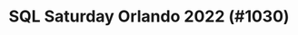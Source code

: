 ---
layout: event
title: "SQL Saturday Orlando 2022 (#1030)"
subtitle: ""
tags: [Orlando, Florida, USA, physical, 2022]
thumb: /assets/img/logos/Just_icon_Color_small.png
comments: false
data: SQLSat1030
testevent: 1
---